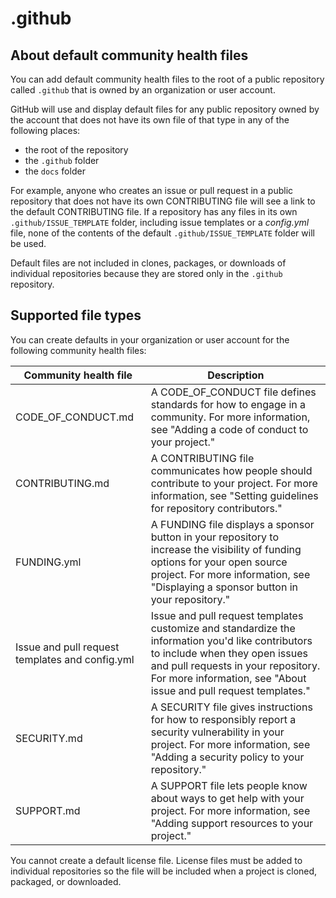 # .github

## About default community health files

You can add default community health files to the root of a public repository called `.github` that is owned by an organization or user account.

GitHub will use and display default files for any public repository owned by the account that does not have its own file of that type in any of the following places:

- the root of the repository
- the `.github` folder
- the `docs` folder

For example, anyone who creates an issue or pull request in a public repository that does not have its own CONTRIBUTING file will see a link to the default CONTRIBUTING file. If a repository has any files in its own `.github/ISSUE_TEMPLATE` folder, including issue templates or a _config.yml_ file, none of the contents of the default `.github/ISSUE_TEMPLATE` folder will be used.

Default files are not included in clones, packages, or downloads of individual repositories because they are stored only in the `.github` repository.

## Supported file types

You can create defaults in your organization or user account for the following community health files:

| Community health file                           | Description                                                                                                                                                                                                                                   |
| ----------------------------------------------- | --------------------------------------------------------------------------------------------------------------------------------------------------------------------------------------------------------------------------------------------- |
| CODE_OF_CONDUCT.md                              | A CODE_OF_CONDUCT file defines standards for how to engage in a community. For more information, see "Adding a code of conduct to your project."                                                                                              |
| CONTRIBUTING.md                                 | A CONTRIBUTING file communicates how people should contribute to your project. For more information, see "Setting guidelines for repository contributors."                                                                                    |
| FUNDING.yml                                     | A FUNDING file displays a sponsor button in your repository to increase the visibility of funding options for your open source project. For more information, see "Displaying a sponsor button in your repository."                           |
| Issue and pull request templates and config.yml | Issue and pull request templates customize and standardize the information you'd like contributors to include when they open issues and pull requests in your repository. For more information, see "About issue and pull request templates." |
| SECURITY.md                                     | A SECURITY file gives instructions for how to responsibly report a security vulnerability in your project. For more information, see "Adding a security policy to your repository."                                                           |
| SUPPORT.md                                      | A SUPPORT file lets people know about ways to get help with your project. For more information, see "Adding support resources to your project."                                                                                               |

You cannot create a default license file. License files must be added to individual repositories so the file will be included when a project is cloned, packaged, or downloaded.
